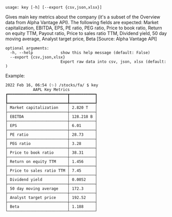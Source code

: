 ```text
usage: key [-h] [--export {csv,json,xlsx}]
```

Gives main key metrics about the company (it's a subset of the Overview data from Alpha Vantage API). The following fields are expected: Market capitalization,
EBITDA, EPS, PE ratio, PEG ratio, Price to book ratio, Return on equity TTM, Payout ratio, Price to sales ratio TTM, Dividend yield, 50 day moving average,
Analyst target price, Beta [Source: Alpha Vantage API]

```
optional arguments:
  -h, --help            show this help message (default: False)
  --export {csv,json,xlsx}
                        Export raw data into csv, json, xlsx (default: )
```

Example:
```
2022 Feb 16, 06:54 (✨) /stocks/fa/ $ key
            AAPL Key Metrics
┏━━━━━━━━━━━━━━━━━━━━━━━━━━┳━━━━━━━━━━━┓
┃                          ┃           ┃
┡━━━━━━━━━━━━━━━━━━━━━━━━━━╇━━━━━━━━━━━┩
│ Market capitalization    │ 2.820 T   │
├──────────────────────────┼───────────┤
│ EBITDA                   │ 128.218 B │
├──────────────────────────┼───────────┤
│ EPS                      │ 6.01      │
├──────────────────────────┼───────────┤
│ PE ratio                 │ 28.73     │
├──────────────────────────┼───────────┤
│ PEG ratio                │ 3.28      │
├──────────────────────────┼───────────┤
│ Price to book ratio      │ 38.31     │
├──────────────────────────┼───────────┤
│ Return on equity TTM     │ 1.456     │
├──────────────────────────┼───────────┤
│ Price to sales ratio TTM │ 7.45      │
├──────────────────────────┼───────────┤
│ Dividend yield           │ 0.0052    │
├──────────────────────────┼───────────┤
│ 50 day moving average    │ 172.3     │
├──────────────────────────┼───────────┤
│ Analyst target price     │ 192.52    │
├──────────────────────────┼───────────┤
│ Beta                     │ 1.188     │
└──────────────────────────┴───────────┘
```
